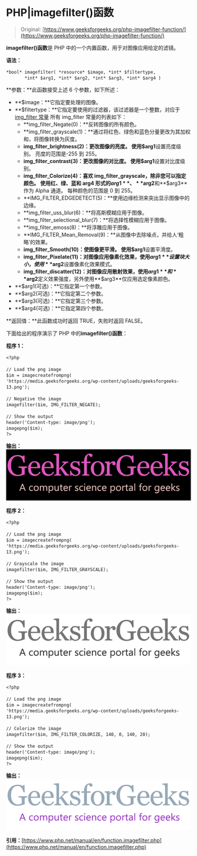 # PHP|imagefilter()函数

> Original: [https://www.geeksforgeeks.org/php-imagefilter-function/](https://www.geeksforgeeks.org/php-imagefilter-function/)

**imagefilter()函数**是 PHP 中的一个内置函数，用于对图像应用给定的滤镜。

**语法：**

```
*bool* imagefilter( *resource* $image, *int* $filtertype,
       *int* $arg1, *int* $arg2, *int* $arg3, *int* $arg4 )
```

**参数：**此函数接受上述 6 个参数，如下所述：

*   **$image：**它指定要处理的图像。
*   **$filtertype：**它指定要使用的过滤器，该过滤器是一个整数，对应于[img_filter 常量](https://www.php.net/manual/en/image.constants.php#constant.img-filter-negate)
    所有 img_filter 常量的列表如下：
    *   **img_filter_Negate(0)：**反转图像的所有颜色。
    *   **img_filter_grayscale(1)：**通过将红色、绿色和蓝色分量更改为其加权和，将图像转换为灰度。
    *   **img_filter_brightness(2)：**更改图像的亮度。 使用**$arg1**设置亮度级别。 亮度的范围是-255 到 255。
    *   **img_filter_contrast(3)：**更改图像的对比度。 使用**$arg1**设置对比度级别。
    *   **img_filter_Colorize(4)：**喜欢 img_filter_grayscale，除非您可以指定颜色。 使用红、绿、蓝和 arg4 形式的**$arg1**、**$arg2**和**$arg3**作为 Alpha 通道。 每种颜色的范围是 0 到 255。
    *   **IMG_FILTER_EDGEDETECT(5)：**使用边缘检测来突出显示图像中的边缘。
    *   **img_filter_uss_blur(6)：**将高斯模糊应用于图像。
    *   **img_filter_selectional_blur(7)：**将选择性模糊应用于图像。
    *   **img_filter_emoss(8)：**将浮雕应用于图像。
    *   **IMG_FILTER_Mean_Removal(9)：**从图像中去除噪点，并给人‘粗略’的效果。
    *   **img_filter_Smooth(10)：**使图像更平滑。 使用**$arg1**设置平滑度。
    *   **img_filter_Pixelate(11)：**对图像应用像素化效果，使用**$arg1**设置块大小，使用**$arg2**设置像素化效果模式。
    *   **img_filter_discatter(12)：**对图像应用散射效果，使用**$arg1**和**$arg2**定义效果强度，另外使用**$arg3**仅应用选定像素颜色。
*   **$arg1(可选)：**它指定第一个参数。
*   **$arg2(可选)：**它指定第二个参数。
*   **$arg3(可选)：**它指定第三个参数。
*   **$arg4(可选)：**它指定第四个参数。

**返回值：**此函数成功时返回 TRUE，失败时返回 FALSE。

下面给出的程序演示了 PHP 中的**imagefilter()函数**：

**程序 1：**

```
<?php

// Load the png image
$im = imagecreatefrompng(
'https://media.geeksforgeeks.org/wp-content/uploads/geeksforgeeks-13.png');

// Negative the image
imagefilter($im, IMG_FILTER_NEGATE);

// Show the output
header('Content-type: image/png');
imagepng($im);
?>
```

**输出：**
![](img/70089d12301237a2b49fc5db48164343.png)

**程序 2：**

```
<?php

// Load the png image
$im = imagecreatefrompng(
'https://media.geeksforgeeks.org/wp-content/uploads/geeksforgeeks-13.png');

// Grayscale the image
imagefilter($im, IMG_FILTER_GRAYSCALE);

// Show the output
header('Content-type: image/png');
imagepng($im);
?>
```

**输出：**
![](img/a09a5e363ad65bc8fe648b04bb282940.png)

**程序 3：**

```
<?php

// Load the png image
$im = imagecreatefrompng(
'https://media.geeksforgeeks.org/wp-content/uploads/geeksforgeeks-13.png');

// Colorize the image
imagefilter($im, IMG_FILTER_COLORIZE, 140, 0, 140, 20);

// Show the output
header('Content-type: image/png');
imagepng($im);
?>
```

**输出：**
![](img/ee843f2019128193d391df0b05dc9a9e.png)

**引用：**[https://www.php.net/manual/en/function.imagefilter.php](https://www.php.net/manual/en/function.imagefilter.php)